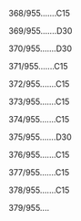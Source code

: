 368/955.......C15 


369/955.......D30 


370/955.......D30 


371/955.......C15 


372/955.......C15 


373/955.......C15 


374/955.......C15 


375/955.......D30 


376/955.......C15 


377/955.......C15 


378/955.......C15 


379/955.... 

